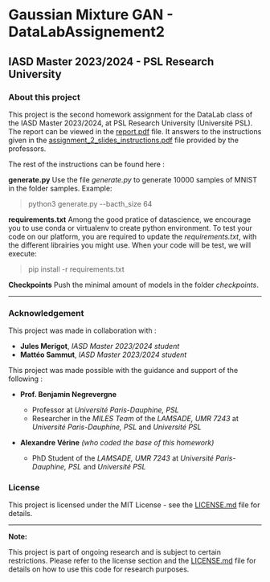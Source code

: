 # Gaussian Mixture GAN - DataLabAssignement2

## IASD Master 2023/2024 - PSL Research University

### About this project

This project is the second homework assignment for the DataLab class of the IASD Master 2023/2024, at PSL Research University (Université PSL). The report can be viewed in the [report.pdf](report.pdf) file.
It answers to the instructions given in the [assignment_2_slides_instructions.pdf](assignment_2_slides_instructions.pdf) file provided by the professors.

The rest of the instructions can be found here :

**generate.py**
Use the file *generate.py* to generate 10000 samples of MNIST in the folder samples. 
Example:
  > python3 generate.py --bacth_size 64

**requirements.txt**
Among the good pratice of datascience, we encourage you to use conda or virtualenv to create python environment. 
To test your code on our platform, you are required to update the *requirements.txt*, with the different librairies you might use. 
When your code will be test, we will execute: 
  > pip install -r requirements.txt

**Checkpoints**
Push the minimal amount of models in the folder *checkpoints*.

---

### Acknowledgement

This project was made in collaboration with :

- **Jules Merigot**, *IASD Master 2023/2024 student*
- **Mattéo Sammut**, *IASD Master 2023/2024 student*

This project was made possible with the guidance and support of the following :

- **Prof. Benjamin Negrevergne**
  - Professor at *Université Paris-Dauphine, PSL*
  - Researcher in the *MILES Team* of the *LAMSADE, UMR 7243* at *Université Paris-Dauphine, PSL* and *Université PSL*

- **Alexandre Vérine** *(who coded the base of this homework)*
  - PhD Student of the *LAMSADE, UMR 7243* at *Université Paris-Dauphine, PSL* and *Université PSL*

### License

This project is licensed under the MIT License - see the [LICENSE.md](LICENSE.md) file for details.

---

**Note:**

This project is part of ongoing research and is subject to certain restrictions. Please refer to the license section and the [LICENSE.md](LICENSE.md) file for details on how to use this code for research purposes.
